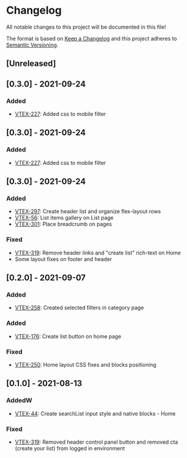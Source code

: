 # Changelog

All notable changes to this project will be documented in this file!

The format is based on [Keep a Changelog](http://keepachangelog.com/en/1.0.0/)
and this project adheres to [Semantic Versioning](http://semver.org/spec/v2.0.0.html).

## [Unreleased]

## [0.3.0] - 2021-09-24

### Added

- [VTEX-227](https://acctglobal.atlassian.net/browse/VTEX-227): Added css to mobile filter

## [0.3.0] - 2021-09-24

### Added

- [VTEX-227](https://acctglobal.atlassian.net/browse/VTEX-227): Added css to mobile filter

## [0.3.0] - 2021-09-24

### Added

- [VTEX-297](https://acctglobal.atlassian.net/browse/VTEX-297): Create header list and organize flex-layout rows
- [VTEX-56](https://acctglobal.atlassian.net/browse/VTEX-56): List items gallery on List page
- [VTEX-301](https://acctglobal.atlassian.net/browse/VTEX-301): Place breadcrumb on pages

### Fixed

- [VTEX-319](https://acctglobal.atlassian.net/browse/VTEX-319): Remove header links and "create list" rich-text on Home
- Some layout fixes on footer and header

## [0.2.0] - 2021-09-07

### Added

- [VTEX-258](https://acctglobal.atlassian.net/browse/VTEX-258): Created selected filters in category page

### Added

- [VTEX-176](https://acctglobal.atlassian.net/browse/VTEX-176): Create list button on home page

### Fixed

- [VTEX-250](https://acctglobal.atlassian.net/browse/VTEX-250): Home layout CSS fixes and blocks positioning

## [0.1.0] - 2021-08-13

### AddedW

- [VTEX-44](https://acctglobal.atlassian.net/browse/VTEX-44): Create searchList input style and native blocks - Home

### Fixed

- [VTEX-319](https://acctglobal.atlassian.net/browse/VTEX-319): Removed header control panel button and removed cta (create your list) from logged in environment

